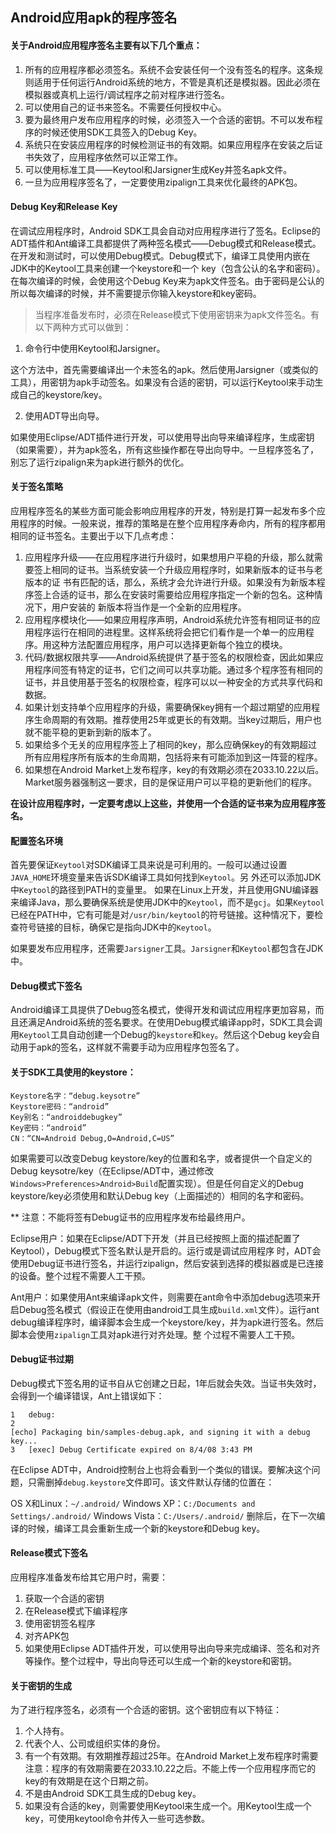 ## Android应用apk的程序签名

#### 关于Android应用程序签名主要有以下几个重点：

  1. 所有的应用程序都必须签名。系统不会安装任何一个没有签名的程序。这条规则适用于任何运行Android系统的地方，不管是真机还是模拟器。因此必须在模拟器或真机上运行/调试程序之前对程序进行签名。
  2. 可以使用自己的证书来签名。不需要任何授权中心。
  3. 要为最终用户发布应用程序的时候，必须签入一个合适的密钥。不可以发布程序的时候还使用SDK工具签入的Debug Key。
  4. 系统只在安装应用程序的时候检测证书的有效期。如果应用程序在安装之后证书失效了，应用程序依然可以正常工作。
  5. 可以使用标准工具——Keytool和Jarsigner生成Key并签名apk文件。
  6. 一旦为应用程序签名了，一定要使用zipalign工具来优化最终的APK包。

#### Debug Key和Release Key

在调试应用程序时，Android SDK工具会自动对应用程序进行了签名。Eclipse的ADT插件和Ant编译工具都提供了两种签名模式——Debug模式和Release模式。 在开发和测试时，可以使用Debug模式。Debug模式下，编译工具使用内嵌在JDK中的Keytool工具来创建一个keystore和一个 key（包含公认的名字和密码）。在每次编译的时候，会使用这个Debug Key来为apk文件签名。由于密码是公认的所以每次编译的时候，并不需要提示你输入keystore和key密码。

>当程序准备发布时，必须在Release模式下使用密钥来为apk文件签名。有以下两种方式可以做到：

1. 命令行中使用Keytool和Jarsigner。

这个方法中，首先需要编译出一个未签名的apk。然后使用Jarsigner（或类似的工具），用密钥为apk手动签名。如果没有合适的密钥，可以运行Keytool来手动生成自己的keystore/key。

2. 使用ADT导出向导。

如果使用Eclipse/ADT插件进行开发，可以使用导出向导来编译程序，生成密钥（如果需要），并为apk签名，所有这些操作都在导出向导中。一旦程序签名了，别忘了运行zipalign来为apk进行额外的优化。

#### 关于签名策略

应用程序签名的某些方面可能会影响应用程序的开发，特别是打算一起发布多个应用程序的时候。一般来说，推荐的策略是在整个应用程序寿命内，所有的程序都用相同的证书签名。主要出于以下几点考虑：

  1. 应用程序升级——在应用程序进行升级时，如果想用户平稳的升级，那么就需要签上相同的证书。当系统安装一个升级应用程序时，如果新版本的证书与老版本的证 书有匹配的话，那么，系统才会允许进行升级。如果没有为新版本程序签上合适的证书，那么在安装时需要给应用程序指定一个新的包名。这种情况下，用户安装的 新版本将当作是一个全新的应用程序。
  2. 应用程序模块化——如果应用程序声明，Android系统允许签有相同证书的应用程序运行在相同的进程里。这样系统将会把它们看作是一个单一的应用程序。用这种方法配置应用程序，用户可以选择更新每个独立的模块。
  3. 代码/数据权限共享——Android系统提供了基于签名的权限检查，因此如果应用程序间签有特定的证书，它们之间可以共享功能。通过多个程序签有相同的证书，并且使用基于签名的权限检查，程序可以以一种安全的方式共享代码和数据。
  4. 如果计划支持单个应用程序的升级，需要确保key拥有一个超过期望的应用程序生命周期的有效期。推荐使用25年或更长的有效期。当key过期后，用户也就不能平稳的更新到新的版本了。
  5. 如果给多个无关的应用程序签上了相同的key，那么应确保key的有效期超过所有应用程序所有版本的生命周期，包括将来有可能添加到这一阵营的程序。
  6. 如果想在Android Market上发布程序，key的有效期必须在2033.10.22以后。Market服务器强制这一要求，目的是保证用户可以平稳的更新他们的程序。

**在设计应用程序时，一定要考虑以上这些，并使用一个合适的证书来为应用程序签名。**

#### 配置签名环境

首先要保证`Keytool`对SDK编译工具来说是可利用的。一般可以通过设置`JAVA_HOME`环境变量来告诉SDK编译工具如何找到`Keytool`。另 外还可以添加JDK中`Keytool`的路径到PATH的变量里。 如果在Linux上开发，并且使用GNU编译器来编译Java，那么要确保系统是使用JDK中的`Keytool`，而不是`gcj`。如果`Keytool`已经在PATH中，它有可能是对`/usr/bin/keytool`的符号链接。这种情况下，要检查符号链接的目标，确保它是指向JDK中的`Keytool`。

如果要发布应用程序，还需要`Jarsigner`工具。`Jarsigner`和`Keytool`都包含在JDK中。


#### Debug模式下签名

Android编译工具提供了Debug签名模式，使得开发和调试应用程序更加容易，而且还满足Android系统的签名要求。在使用Debug模式编译app时，SDK工具会调用`Keytool`工具自动创建一个Debug的`keystore`和`key`。然后这个Debug key会自动用于apk的签名，这样就不需要手动为应用程序包签名了。

#### 关于SDK工具使用的keystore：

~~~
Keystore名字：“debug.keysotre”
Keystore密码：“android”
Key别名：“androiddebugkey”
Key密码：“android”
CN：“CN=Android Debug,O=Android,C=US”
~~~

如果需要可以改变Debug keystore/key的位置和名字，或者提供一个自定义的Debug keysotre/key（在Eclipse/ADT中，通过修改`Windows>Preferences>Android>Build`配置实现）。但是任何自定义的Debug keystore/key必须使用和默认Debug key（上面描述的）相同的名字和密码。

** 注意：不能将签有Debug证书的应用程序发布给最终用户。

Eclipse用户：如果在Eclipse/ADT下开发（并且已经按照上面的描述配置了Keytool），Debug模式下签名默认是开启的。运行或是调试应用程序 时，ADT会使用Debug证书进行签名，并运行zipalign，然后安装到选择的模拟器或是已连接的设备。整个过程不需要人工干预。

Ant用户：如果使用Ant来编译apk文件，则需要在ant命令中添加debug选项来开启Debug签名模式（假设正在使用由android工具生成`build.xml`文件）。运行ant debug编译程序时，编译脚本会生成一个keystore/key，并为apk进行签名。然后脚本会使用`zipalign`工具对apk进行对齐处理。整 个过程不需要人工干预。

#### Debug证书过期

Debug模式下签名用的证书自从它创建之日起，1年后就会失效。当证书失效时，会得到一个编译错误，Ant上错误如下：

~~~
1	debug:
2	
[echo] Packaging bin/samples-debug.apk, and signing it with a debug key...
3	[exec] Debug Certificate expired on 8/4/08 3:43 PM
~~~

在Eclipse ADT中，Android控制台上也将会看到一个类似的错误。要解决这个问题，只需删掉`debug.keystore`文件即可。该文件默认存储的位置在：

OS X和Linux：`~/.android/`
Windows XP：`C:/Documents and Settings/.android/`
Windows Vista：`C:/Users/.android/`
删除后，在下一次编译的时候，编译工具会重新生成一个新的keystore和Debug key。


#### Release模式下签名

应用程序准备发布给其它用户时，需要：

  1. 获取一个合适的密钥
  2. 在Release模式下编译程序
  3. 使用密钥签名程序
  4. 对齐APK包
  5. 如果使用Eclipse ADT插件开发，可以使用导出向导来完成编译、签名和对齐等操作。整个过程中，导出向导还可以生成一个新的keystore和密钥。

#### 关于密钥的生成

为了进行程序签名，必须有一个合适的密钥。这个密钥应有以下特征：

  1. 个人持有。
  2. 代表个人、公司或组织实体的身份。
  3. 有一个有效期。有效期推荐超过25年。在Android Market上发布程序时需要注意：程序的有效期需要在2033.10.22之后。不能上传一个应用程序而它的key的有效期是在这个日期之前。
  4. 不是由Android SDK工具生成的Debug key。
  5. 如果没有合适的key，则需要使用Keytool来生成一个。用Keytool生成一个key，可使用keytool命令并传入一些可选参数。
